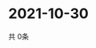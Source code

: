 # 2021-10-30
  共 0条

  <!-- BEGIN -->
  <!-- 最后更新时间Sat Oct 30 2021 01:44:48 GMT+0000 (Coordinated Universal Time) -->
  
  <!-- END -->
  
  
